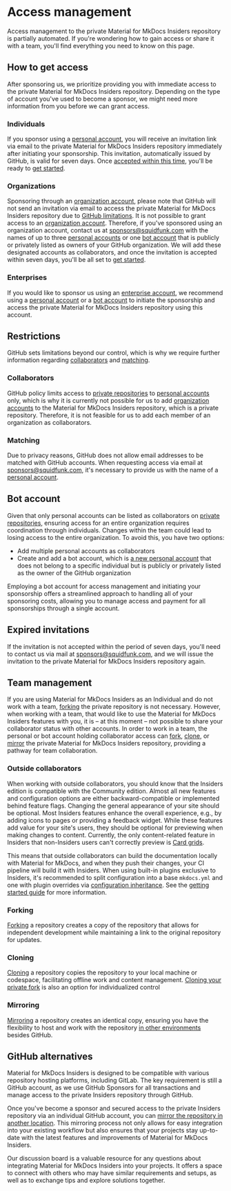 # Access management

Access management to the private Material for MkDocs Insiders repository is
partially automated. If you're wondering how to gain access or share it with a
team, you'll find everything you need to know on this page.

## How to get access

After sponsoring us, we prioritize providing you with immediate access to the
private Material for MkDocs Insiders repository. Depending on the type of
account you've used to become a sponsor, we might need more information from you
before we can grant access.

### Individuals

If you sponsor using a [personal account], you will receive an invitation link
via email to the private Material for MkDocs Insiders repository immediately
after initiating your sponsorship. This invitation, automatically issued by
GitHub, is valid for seven days. Once [accepted within this time], you'll be
ready to [get started].

  [personal account]: https://docs.github.com/en/get-started/learning-about-github/types-of-github-accounts#personal-accounts
  [accepted within this time]: #expired-invitations
  [get started]: ../usage/insiders-installation.md

### Organizations

Sponsoring through an [organization account], please note that GitHub will not
send an invitation via email to access the private Material for MkDocs Insiders
repository due to [GitHub limitations]. It is not possible to grant access to an
[organization account]. Therefore, if you've sponsored using an organization
account, contact us at sponsors@squidfunk.com with the names of up to three
[personal accounts] or one [bot account] that is publicly or privately listed
as owners of your GitHub organization. We will add these designated accounts as
collaborators, and once the invitation is accepted within seven days, you'll be
all set to [get started].

  [organization account]: https://docs.github.com/en/get-started/learning-about-github/types-of-github-accounts#organization-accounts
  [GitHub limitations]: #collaborators
  [bot account]: #bot-account

### Enterprises

If you would like to sponsor us using an [enterprise account], we recommend
using a [personal account] or a [bot account] to initiate the sponsorship and
access the private Material for MkDocs Insiders repository using this account.

  [enterprise account]: https://docs.github.com/en/get-started/learning-about-github/types-of-github-accounts#enterprise-accounts

## Restrictions

GitHub sets limitations beyond our control, which is why we require further
information regarding [collaborators] and [matching].

  [collaborators]: #collaborators
  [matching]: #matching

### Collaborators

GitHub policy limits access to [private repositories] to [personal accounts]
only, which is why it is currently not possible for us to add [organization
accounts] to the Material for MkDocs Insiders repository, which is a private
repository. Therefore, it is not feasible for us to add each member of an
organization as collaborators.

  [private repositories]: https://docs.github.com/en/account-and-profile/setting-up-and-managing-your-personal-account-on-github/managing-access-to-your-personal-repositories/inviting-collaborators-to-a-personal-repository
  [personal accounts]: https://docs.github.com/en/get-started/learning-about-github/types-of-github-accounts#personal-accounts
  [organization accounts]: https://docs.github.com/en/get-started/learning-about-github/types-of-github-accounts#organization-accounts

### Matching

Due to privacy reasons, GitHub does not allow email addresses to be matched with
GitHub accounts. When requesting access via email at sponsors@squidfunk.com,
it's necessary to provide us with the name of a [personal account].

## Bot account

Given that only personal accounts can be listed as collaborators on
[private repositories], ensuring access for an entire organization requires
coordination through individuals. Changes within the team could lead to losing
access to the entire organization. To avoid this, you have two options:

  - Add multiple personal accounts as collaborators
  - Create and add a bot account, which is [a new personal account] that does
  not belong to a specific individual but is publicly or privately listed as the
  owner of the GitHub organization

Employing a bot account for access management and initiating your sponsorship
offers a streamlined approach to handling all of your sponsoring costs, allowing
you to manage access and payment for all sponsorships through a single account.

  [a new personal account]: https://docs.github.com/en/get-started/start-your-journey/creating-an-account-on-github

## Expired invitations

If the invitation is not accepted within the period of seven days, you'll
need to contact us via mail at sponsors@squidfunk.com, and we will issue the
invitation to the private Material for MkDocs Insiders repository again.

## Team management

If you are using Material for MkDocs Insiders as an Individual and do not work
with a team, [forking] the private repository is not necessary. However, when
working with a team, that would like to use the Material for MkDocs Insiders
features with you, it is – at this moment – not possible to share your
collaborator status with other accounts. In order to work in a team, the
personal or bot account holding collaborator access can [fork], [clone], or
[mirror] the private Material for MkDocs Insiders repository, providing a
pathway for team collaboration.

  [fork]: #forking
  [clone]: #cloning
  [mirror]: #mirroring

### Outside collaborators

When working with outside collaborators, you should know that the Insiders
edition is compatible with the Community edition. Almost all new features and
configuration options are either backward-compatible or implemented behind
feature flags. Changing the general appearance of your site should be optional.
Most Insiders features enhance the overall experience, e.g., by adding icons to
pages or providing a feedback widget. While these features add value for your
site's users, they should be optional for previewing when making changes to
content. Currently, the only content-related feature in Insiders that
non-Insiders users can't correctly preview is [Card grids].

This means that outside collaborators can build the documentation locally with
Material for MkDocs, and when they push their changes, your CI pipeline will
build it with Insiders. When using built-in plugins exclusive to Insiders, it's
recommended to split configuration into a base `mkdocs.yml` and one with plugin
overrides via [configuration inheritance]. See the [getting started guide] for
more information.

  [configuration inheritance]: https://www.mkdocs.org/user-guide/configuration/#configuration-inheritance
  [getting started guide]: ../usage/insiders-installation.md#caveats
  [Card grids]: ../../reference/grids.md?h=grids#using-card-grids


### Forking

[Forking] a repository creates a copy of the repository that allows for
independent development while maintaining a link to the original repository
for updates.

  [forking]: https://docs.github.com/en/get-started/quickstart/fork-a-repo

### Cloning

[Cloning] a repository copies the repository to your local machine or codespace,
facilitating offline work and content management. [Cloning your private fork] is
also an option for individualized control

  [cloning]: https://docs.github.com/en/repositories/creating-and-managing-repositories/cloning-a-repository
  [cloning your private fork]: https://docs.github.com/en/pull-requests/collaborating-with-pull-requests/working-with-forks/fork-a-repo#cloning-your-forked-repository

### Mirroring

[Mirroring] a repository creates an identical copy, ensuring you have the
flexibility to host and work with the repository [in other environments] besides
GitHub.

  [mirroring]: https://docs.github.com/en/repositories/creating-and-managing-repositories/duplicating-a-repository
  [in other environments]: #github-alternatives

## GitHub alternatives

Material for MkDocs Insiders is designed to be compatible with various
repository hosting platforms, including GitLab. The key requirement is still a
GitHub account, as we use GitHub Sponsors for all transactions and manage access
to the private Insiders repository through GitHub.

Once you've become a sponsor and secured access to the private Insiders
repository via an individual GitHub account, you can [mirror the repository in
another location]. This mirroring process not only allows for easy integration
into your existing workflow but also ensures that your projects stay up-to-date
with the latest features and improvements of Material for MkDocs Insiders.

Our discussion board is a valuable resource for any questions about integrating
Material for MkDocs Insiders into your projects. It offers a space to connect
with others who may have similar requirements and setups, as well as to
exchange tips and explore solutions together.

  [mirror the repository in another location]: https://docs.github.com/en/repositories/creating-and-managing-repositories/duplicating-a-repository#mirroring-a-repository-in-another-location
  [discussion board]: https://github.com/squidfunk/mkdocs-material/discussions
